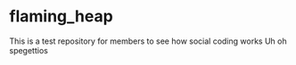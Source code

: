 # flaming_heap
This is a test repository for members to see how social coding works
Uh oh spegettios
